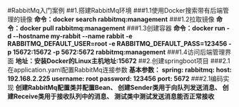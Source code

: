 #RabbitMq入门案例
##1.搭建RabbitMq环境
###1.1使用Docker搜索带有后端管理的镜像
**命令：docker search rabbitmq:management**
###1.2拉取镜像
**命令：docker pull rabbitmq:management**
###1.3创建容器
**命令：docker run -d --hostname my-rabbit --name rabbit -e RABBITMQ_DEFAULT_USER=root -e RABBITMQ_DEFAULT_PASS=123456 -p 15672:15672 -p 5672:5672 rabbitmq:management**
###1.4访问后端管理界面
**地址：安装Docker的Linux主机地址:15672**
##2.创建springboot项目
###2.1在application.yaml配置RabbitMq连接参数
**基本参数：
spring:
  rabbitmq:
    host: 192.168.2.225
    username: root
    password: 123456
    port: 5672**
###2.1编码实现
**创建RabbitMq配置类并配置Bean、
创建Sender类用于向队列发送消息、
创建Receive类用于接收队列中的消息、
测试类中测试发送消息能否正常接收**